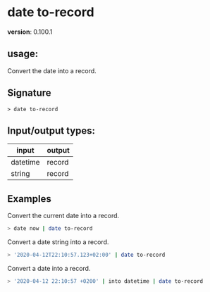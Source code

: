 # date to-record

**version**: 0.100.1

## **usage**:

Convert the date into a record.

## Signature

`> date to-record `

## Input/output types:

| input    | output |
| -------- | ------ |
| datetime | record |
| string   | record |

## Examples

Convert the current date into a record.

```bash
> date now | date to-record
```

Convert a date string into a record.

```bash
> '2020-04-12T22:10:57.123+02:00' | date to-record
```

Convert a date into a record.

```bash
> '2020-04-12 22:10:57 +0200' | into datetime | date to-record
```

